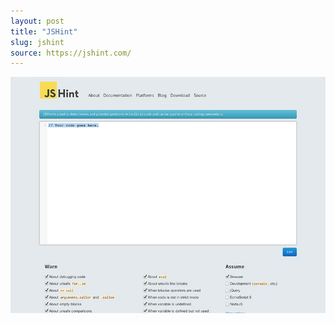 ```yaml
---
layout: post
title: "JSHint"
slug: jshint
source: https://jshint.com/
---
```


<img src="/assets/img/screenshots/jshint.jpg">
